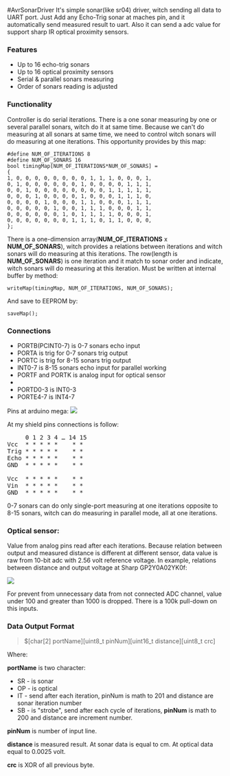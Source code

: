 #AvrSonarDriver
It's simple sonar(like sr04) driver, witch sending all data to UART port. Just Add any Echo-Trig sonar at maches pin, and it automatically send measured result to uart.
Also it can send a adc value for support sharp IR optical proximity sensors.

### Features
* Up to 16 echo-trig sonars
* Up to 16 optical proximity sensors
* Serial & parallel sonars measuring
* Order of sonars reading is adjusted

### Functionality
 Controller is do serial iterations. There is a one sonar measuring by one or several parallel sonars, witch do it at same time. Because we can't do measuring at all sonars at same time, we need to control witch sonars will do measuring at one iterations. This opportunity provides by this map:
```
#define NUM_OF_ITERATIONS 8
#define NUM_OF_SONARS 16
bool timingMap[NUM_OF_ITERATIONS*NUM_OF_SONARS] =
{
1, 0, 0, 0, 0, 0, 0, 0, 0, 1, 1, 1, 0, 0, 0, 1,
0, 1, 0, 0, 0, 0, 0, 0, 1, 0, 0, 0, 0, 1, 1, 1,
0, 0, 1, 0, 0, 0, 0, 0, 0, 0, 0, 1, 1, 1, 1, 1,
0, 0, 0, 1, 0, 0, 0, 0, 1, 0, 0, 0, 1, 1, 1, 0,
0, 0, 0, 0, 1, 0, 0, 0, 1, 1, 0, 0, 0, 1, 1, 1,
0, 0, 0, 0, 0, 1, 0, 0, 1, 1, 1, 0, 0, 0, 1, 1,
0, 0, 0, 0, 0, 0, 1, 0, 1, 1, 1, 1, 0, 0, 0, 1,
0, 0, 0, 0, 0, 0, 0, 1, 1, 1, 0, 1, 1, 0, 0, 0,
};
```
There is a one-dimension array(**NUM_OF_ITERATIONS** x **NUM_OF_SONARS**), witch provides a relations between iterations and witch sonars will do measuring at this iterations. The row(length is **NUM_OF_SONARS**) is one iteration and it match to sonar order and indicate, witch sonars will do measuring at this iteration. Must be written at internal buffer by method:
```
writeMap(timingMap, NUM_OF_ITERATIONS, NUM_OF_SONARS);
```
And save to EEPROM by:
```
saveMap();
```

### Connections
 * PORTB(PCINT0-7) is 0-7 sonars echo input
 * PORTA is trig for 0-7 sonars trig output
 * PORTC is trig for 8-15 sonars trig output
 * INT0-7 is 8-15 sonars echo input for parallel working
 * PORTF and PORTK is analog input for optical sensor
 *
 * PORTD0-3 is INT0-3
 * PORTE4-7 is INT4-7

Pins at arduino mega:
![](http://3.bp.blogspot.com/-5bIrGV8-TfE/VKSNL21TULI/AAAAAAAAAAk/UC4vz6oc-Wg/s1600/ARDUINO.Mega.Pinout.Diagram.png)

At my shield pins connections is follow:

<pre>
&nbsp;&nbsp;&nbsp;&nbsp;&nbsp;0 1 2 3 4 … 14 15
Vcc	 * * * * *    * *
Trig * * * * *    * *
Echo * * * * *    * *
GND	 * * * * *    * *

Vcc	 * * * * *    * *
Vin	 * * * * *    * *
GND	 * * * * *    * *
</pre>

0-7 sonars can do only single-port measuring at one iterations opposite to 8-15 sonars, witch can do measuring in parallel mode, all at one iterations.

### Optical sensor:
Value from analog pins read after each iterations. Because relation between output and measured distance is different at different sensor, data value is raw from 10-bit adc with 2.56 volt reference voltage. In example, relations between distance and output voltage at Sharp GP2Y0A02YK0f:

![](http://a.pololu-files.com/picture/0J1124.600.png?d089c9f198a26180cccab9494b8e8c1e)

For prevent from unnecessary data from not connected ADC channel, value under 100 and greater than 1000 is dropped. There is a 100k pull-down on this inputs.

### Data Output Format

> $[char[2] portName][uint8_t pinNum][uint16_t distance][uint8_t  crc]

Where:

 **portName** is two character:
* SR - is sonar
* OP - is optical
* IT - send after each iteration, pinNum is math to 201 and distance are sonar iteration number
* SB - is "strobe", send after each cycle of iterations, **pinNum** is math to 200 and distance are increment number.

**pinNum** is number of input line.

**distance** is measured result. At sonar data is equal to cm. At optical data equal to 0.0025 volt.

**crc** is XOR of all previous byte.

